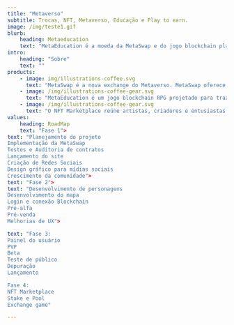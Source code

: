 ```yaml
---
title: "Metaverso"
subtitle: Trocas, NFT, Metaverso, Educação e Play to earn.
image: /img/teste1.gif
blurb:
    heading: Metaeducation
    text: "MetaEducation é a moeda da MetaSwap e do jogo blockchain play to earn MetaEducation, com trocas rápidas e de taxas baixas, jogadores do metaverso tem a exchange perfeita para acessar ganhos. "
intro:
    heading: "Sobre"
    text: ""
products:
    - image: img/illustrations-coffee.svg
      text: "MetaSwap é a nova exchange do Metaverso. MetaSwap oferece aos investidores e usuários do universo meta a capacidade de apostar em farms de pool de liquidez ou pools de token único, realizar trocas com baixas taxas. A MetaSwap pretende desenvolver o protocolo de trocas mais rápido e de menores taxas do universo."
    - image: /img/illustrations-coffee-gear.svg
      text: "MetaEducation é um jogo blockchain RPG projetado para trazer uma experiência virtual incrível para todos, com torneios e PVP os jogadores podem competir entre si por recompensas, adquirir novos NFT’s para acessar novas habilidades e poderes e construir e expandir seus mundos enquanto vivem reviravoltas históricas."
    - image: /img/illustrations-coffee-gear.svg
      text: "O NFT Marketplace reúne artistas, criadores e entusiastas de criptomoedas em uma única plataforma para criar e negociar NFT’s do Meta Education e de outros criadores."
values:
    heading: RoadMap
    text: "Fase 1">
text: "Planejamento do projeto
Implementação da MetaSwap
Testes e Auditoria de contratos
Lançamento do site
Criação de Redes Sociais
Design gráfico para mídias sociais
Crescimento da comunidade">
text: "Fase 2">
text: "Desenvolvimento de personagens
Desenvolvimento do mapa
Login e conexão Blockchain
Pré-alfa
Pré-venda
Melhorias de UX">

text: "Fase 3:
Painel do usuário
PVP
Beta 
Teste de público
Depuração
Lançamento

Fase 4:
NFT Marketplace
Stake e Pool
Exchange game"

---
```


